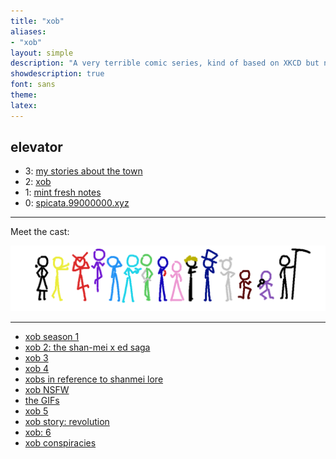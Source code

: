 ```yaml
---
title: "xob"
aliases:
- "xob"
layout: simple
description: "A very terrible comic series, kind of based on XKCD but not really."
showdescription: true
font: sans
theme: 
latex: 
---
```


## elevator

- 3: [my stories about the town](../towns/index.md)
- 2: [xob](index.md)
- 1: [mint fresh notes](../mint-fresh-notes/index.md)
- 0: [spicata.99000000.xyz](../index.md)

---

Meet the cast:

![cast](assets/cast.png)

---

- [xob season 1](xob1.md)
- [xob 2: the shan-mei x ed saga](xob2)
- [xob 3](xob3.md)
- [xob 4](xob4.md)
- [xobs in reference to shanmei lore](xobLore.md)
- [xob NSFW](xobNSFW.md)
- [the GIFs](xobGIF.md)
- [xob 5](xob5.md)
- [xob story: revolution](xobrevolution.md)
- [xob: 6](xob6.md)
- [xob conspiracies](conspiracies.md)